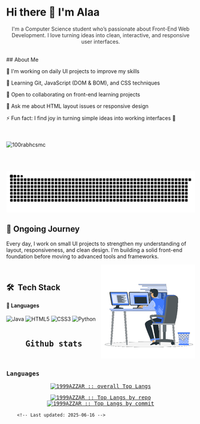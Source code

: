<h1>Hi there 👋 I'm Alaa</h1>
<p align="center" style="font-wghit:600; color:#333;">I'm a Computer Science student who’s passionate about Front-End Web Development.  
I love turning ideas into clean, interactive, and responsive user interfaces.</p>
<br>
## About Me  

🔭 I'm working on daily UI projects to improve my skills  

🌱 Learning Git, JavaScript (DOM & BOM), and CSS techniques  

👯 Open to collaborating on front-end learning projects  

💬 Ask me about HTML layout issues or responsive design  

⚡ Fun fact: I find joy in turning simple ideas into working interfaces 🌼  
<br>
<br>

<p align="left"> <img src="https://komarev.com/ghpvc/?username=alaaeliwa&label=Profile%20views&color=0e75b6&style=flat" alt="100rabhcsmc" /> </p>
<br>
<br>
<p align = "center">
	<img src = "https://github.com/7oSkaaa/7oSkaaa/blob/output/github-contribution-grid-snake.svg?" alt = "Snake Game"/>
</p>
<h2>🌱 Ongoing Journey</h2>
Every day, I work on small UI projects to strengthen my understanding of layout, responsiveness, and clean design.  
I'm building a solid front-end foundation before moving to advanced tools and frameworks.

<picture> <img align="right" src="https://github.com/0xAbdulKhalid/0xAbdulKhalid/raw/main/assets/mdImages/Right_Side.gif" width = 250px></picture>
<br>
## 🛠 &nbsp;Tech Stack

#### 🔧 Languages


![Java](https://img.shields.io/badge/java-%23ED8B00.svg?style=for-the-badge&logo=openjdk&logoColor=white)
![HTML5](https://img.shields.io/badge/html5-%23E34F26.svg?style=for-the-badge&logo=html5&logoColor=white)
![CSS3](https://img.shields.io/badge/css3-%231572B6.svg?style=for-the-badge&logo=css3&logoColor=white)
![Python](https://img.shields.io/badge/Python-%2314354C.svg?style=for-the-badge&logo=python&logoColor=white)
<br>
<br>
  <div>
  <samp>
    <h2 align="center"> Github stats </h2>
      <br/>
  <summary><h3>Languages</h3></summary>
            <p align="center">
        <a href="https://github.com/1999AZZAR/">
          <img src="https://github-readme-stats.vercel.app/api/top-langs/?username=alaaeliwa&langs_count=6&theme=gruvbox&layout=compact&hide_border=true"
          alt="1999AZZAR :: overall Top Langs " /></a>
      </p>
        <p align="center">
          <a href="https://github.com/1999AZZAR/">
          <img width="45%" src="https://github-profile-summary-cards.vercel.app/api/cards/repos-per-language?username=alaaeliwa&theme=gruvbox&layout=compact&hide_border=true"
          alt="1999AZZAR :: Top Langs by repo" />
          <img width="45%" src="https://github-profile-summary-cards.vercel.app/api/cards/most-commit-language?username=alaaeliwa&theme=gruvbox&layout=compact&hide_border=true"
          alt="1999AZZAR :: Top Langs by commit" />
          </a>
        </p>


        <!-- Last updated: 2025-06-16 -->


